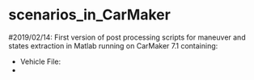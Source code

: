 # scenarios_in_CarMaker

#2019/02/14: First version of post processing scripts for maneuver and states extraction in Matlab running on CarMaker 7.1
containing:
- Vehicle File: 
- 
